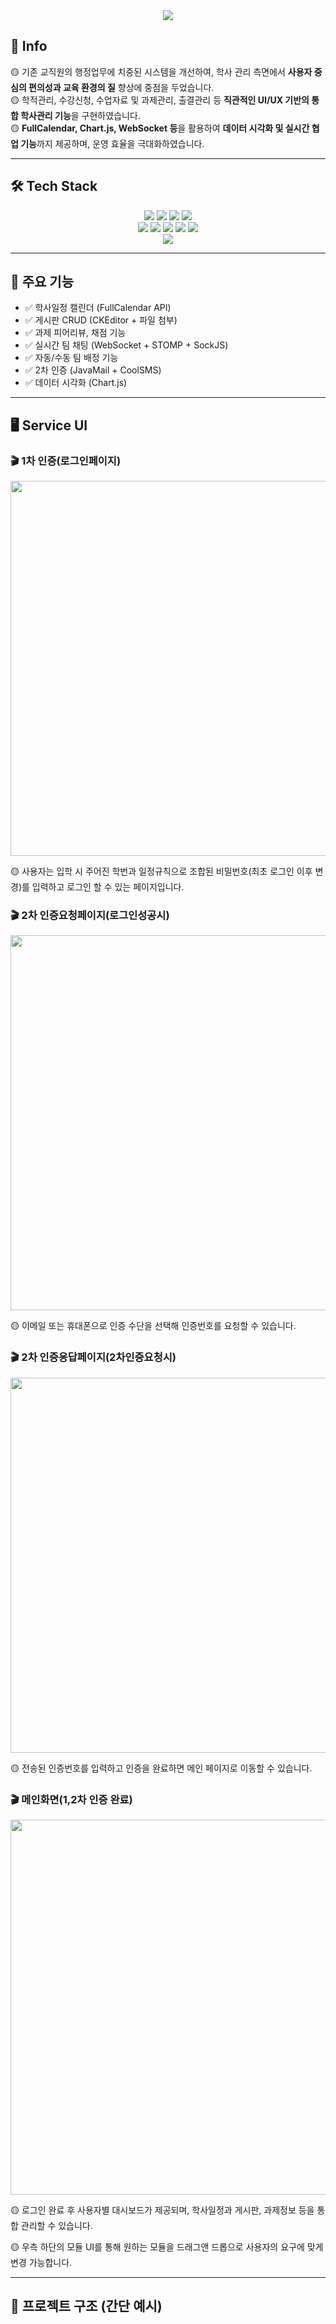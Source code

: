 <div align="center">
  <img src="https://capsule-render.vercel.app/api?type=rounded&color=0:5e6eba,100:2f5f92&height=120&text=LMS(Learning%20Management%20System)PROJECT&animation=&fontColor=ffffff&fontSize=40" />
</div>

## 📌 Info  
🟡 기존 교직원의 행정업무에 치중된 시스템을 개선하여, 학사 관리 측면에서 **사용자 중심의 편의성과 교육 환경의 질** 향상에 중점을 두었습니다.  
🟡 학적관리, 수강신청, 수업자료 및 과제관리, 출결관리 등 **직관적인 UI/UX 기반의 통합 학사관리 기능**을 구현하였습니다.  
🟡 **FullCalendar, Chart.js, WebSocket 등**을 활용하여 **데이터 시각화 및 실시간 협업 기능**까지 제공하며, 운영 효율을 극대화하였습니다.  

---

## 🛠️ Tech Stack

<div align="center">
  <img src="https://img.shields.io/badge/Java-007396?style=flat&logo=Java&logoColor=white">
  <img src="https://img.shields.io/badge/Spring-6DB33F?style=flat&logo=Spring&logoColor=white">
  <img src="https://img.shields.io/badge/Apache Tomcat-F8DC75?style=flat&logo=Apache Tomcat&logoColor=white">
  <img src="https://img.shields.io/badge/Oracle-F80000?style=flat&logo=Oracle&logoColor=white">
  <br/>
  <img src="https://img.shields.io/badge/HTML5-E34F26?style=flat&logo=HTML5&logoColor=white">
  <img src="https://img.shields.io/badge/CSS3-1572B6?style=flat&logo=CSS3&logoColor=white">
  <img src="https://img.shields.io/badge/Bootstrap-7952B3?style=flat&logo=Bootstrap&logoColor=white">
  <img src="https://img.shields.io/badge/Javascript-F7DF1E?style=flat&logo=Javascript&logoColor=black">
  <img src="https://img.shields.io/badge/jQuery-0769AD?style=flat&logo=jQuery&logoColor=white">
  <br/>
  <img src="https://img.shields.io/badge/Figma-F24E1E?style=flat&logo=Figma&logoColor=white">
</div>

---

## 🧩 주요 기능

- ✅ 학사일정 캘린더 (FullCalendar API)
- ✅ 게시판 CRUD (CKEditor + 파일 첨부)
- ✅ 과제 피어리뷰, 채점 기능
- ✅ 실시간 팀 채팅 (WebSocket + STOMP + SockJS)
- ✅ 자동/수동 팀 배정 기능
- ✅ 2차 인증 (JavaMail + CoolSMS)
- ✅ 데이터 시각화 (Chart.js)

---

## 🖥 Service UI

<h3>🎬 1차 인증(로그인페이지)</h3>
<img src="https://github.com/user-attachments/assets/fd754eeb-c14d-4087-aa43-3ef72d00967b" width="600px"/>
<p>🟡 사용자는 입학 시 주어진 학번과 일정규칙으로 조합된 비밀번호(최초 로그인 이후 변경)를 입력하고 로그인 할 수 있는 페이지입니다.</p>

<h3>🎬 2차 인증요청페이지(로그인성공시)</h3>
<img src="https://github.com/user-attachments/assets/4b3cbcf0-66d3-46a4-a10d-9930d36b91fd" width="600px"/>
<p>🟡 이메일 또는 휴대폰으로 인증 수단을 선택해 인증번호를 요청할 수 있습니다.</p>

<h3>🎬 2차 인증응답페이지(2차인증요청시)</h3>
<img src="https://github.com/user-attachments/assets/7fcf380d-1870-4597-995d-e7ab3f2e9352" width="600px"/>
<p>🟡 전송된 인증번호를 입력하고 인증을 완료하면 메인 페이지로 이동할 수 있습니다.</p>

<h3>🎬 메인화면(1,2차 인증 완료)</h3>
<img src="https://github.com/user-attachments/assets/283384d3-7683-41c9-985d-730968985a0f" width="600px"/>
<p>🟡 로그인 완료 후 사용자별 대시보드가 제공되며, 학사일정과 게시판, 과제정보 등을 통합 관리할 수 있습니다.</p>
<p>🟡 우측 하단의 모듈 UI를 통해 원하는 모듈을 드래그앤 드롭으로 사용자의 요구에 맞게 변경 가능합니다. </p>




---

## 📂 프로젝트 구조 (간단 예시)

